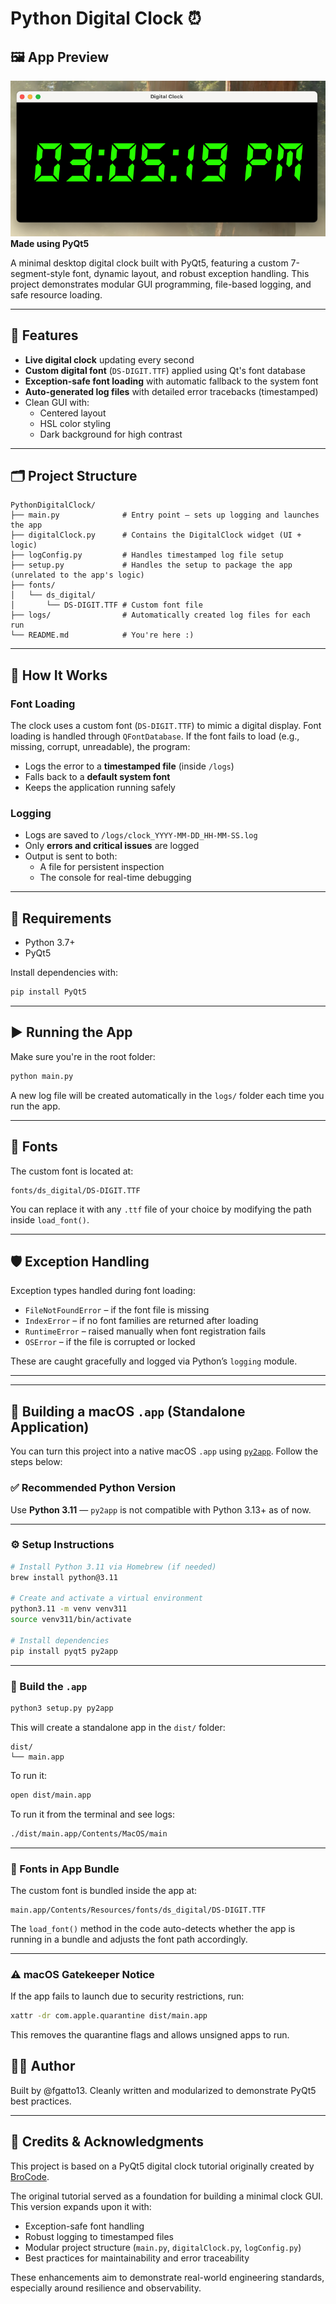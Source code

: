 # Python Digital Clock ⏰
## 🖼 App Preview
![App Preview](assets/Screenshot.png)
**Made using PyQt5**

A minimal desktop digital clock built with PyQt5, featuring a custom 7-segment-style font, dynamic layout, and robust exception handling. This project demonstrates modular GUI programming, file-based logging, and safe resource loading.

---

## 🚀 Features

- **Live digital clock** updating every second
- **Custom digital font** (`DS-DIGIT.TTF`) applied using Qt's font database
- **Exception-safe font loading** with automatic fallback to the system font
- **Auto-generated log files** with detailed error tracebacks (timestamped)
- Clean GUI with:
  - Centered layout
  - HSL color styling
  - Dark background for high contrast

---

## 🗂 Project Structure

```
PythonDigitalClock/
├── main.py              # Entry point – sets up logging and launches the app
├── digitalClock.py      # Contains the DigitalClock widget (UI + logic)
├── logConfig.py         # Handles timestamped log file setup
├── setup.py             # Handles the setup to package the app (unrelated to the app's logic)
├── fonts/
│   └── ds_digital/
│       └── DS-DIGIT.TTF # Custom font file
├── logs/                # Automatically created log files for each run
└── README.md            # You're here :)
```

---

## 🧠 How It Works

### Font Loading
The clock uses a custom font (`DS-DIGIT.TTF`) to mimic a digital display. Font loading is handled through `QFontDatabase`. If the font fails to load (e.g., missing, corrupt, unreadable), the program:

- Logs the error to a **timestamped file** (inside `/logs`)
- Falls back to a **default system font**
- Keeps the application running safely

### Logging
- Logs are saved to `/logs/clock_YYYY-MM-DD_HH-MM-SS.log`
- Only **errors and critical issues** are logged
- Output is sent to both:
  - A file for persistent inspection
  - The console for real-time debugging

---

## 🔧 Requirements

- Python 3.7+
- PyQt5

Install dependencies with:

```bash
pip install PyQt5
```

---

## ▶️ Running the App

Make sure you're in the root folder:

```bash
python main.py
```

A new log file will be created automatically in the `logs/` folder each time you run the app.

---

## 📁 Fonts

The custom font is located at:

```
fonts/ds_digital/DS-DIGIT.TTF
```

You can replace it with any `.ttf` file of your choice by modifying the path inside `load_font()`.

---

## 🛡️ Exception Handling

Exception types handled during font loading:
- `FileNotFoundError` – if the font file is missing
- `IndexError` – if no font families are returned after loading
- `RuntimeError` – raised manually when font registration fails
- `OSError` – if the file is corrupted or locked

These are caught gracefully and logged via Python’s `logging` module.

---
---

## 🍎 Building a macOS `.app` (Standalone Application)

You can turn this project into a native macOS `.app` using [`py2app`](https://py2app.readthedocs.io/en/latest/). Follow the steps below:

### ✅ Recommended Python Version
Use **Python 3.11** — `py2app` is not compatible with Python 3.13+ as of now.

---

### ⚙️ Setup Instructions

```bash
# Install Python 3.11 via Homebrew (if needed)
brew install python@3.11

# Create and activate a virtual environment
python3.11 -m venv venv311
source venv311/bin/activate

# Install dependencies
pip install pyqt5 py2app
```

---

### 🧱 Build the `.app`

```bash
python3 setup.py py2app
```

This will create a standalone app in the `dist/` folder:
```
dist/
└── main.app
```

To run it:
```bash
open dist/main.app
```

To run it from the terminal and see logs:
```bash
./dist/main.app/Contents/MacOS/main
```

---

### 📁 Fonts in App Bundle

The custom font is bundled inside the app at:
```
main.app/Contents/Resources/fonts/ds_digital/DS-DIGIT.TTF
```

The `load_font()` method in the code auto-detects whether the app is running in a bundle and adjusts the font path accordingly.

---

### ⚠️ macOS Gatekeeper Notice

If the app fails to launch due to security restrictions, run:

```bash
xattr -dr com.apple.quarantine dist/main.app
```

This removes the quarantine flags and allows unsigned apps to run.
## 🧑‍💻 Author

Built by @fgatto13.
Cleanly written and modularized to demonstrate PyQt5 best practices.

---

## 🙏 Credits & Acknowledgments

This project is based on a PyQt5 digital clock tutorial originally created by [BroCode](https://www.youtube.com/watch?v=ix9cRaBkVe0&t=17196s).

The original tutorial served as a foundation for building a minimal clock GUI.  
This version expands upon it with:

- Exception-safe font handling
- Robust logging to timestamped files
- Modular project structure (`main.py`, `digitalClock.py`, `logConfig.py`)
- Best practices for maintainability and error traceability

These enhancements aim to demonstrate real-world engineering standards, especially around resilience and observability.
